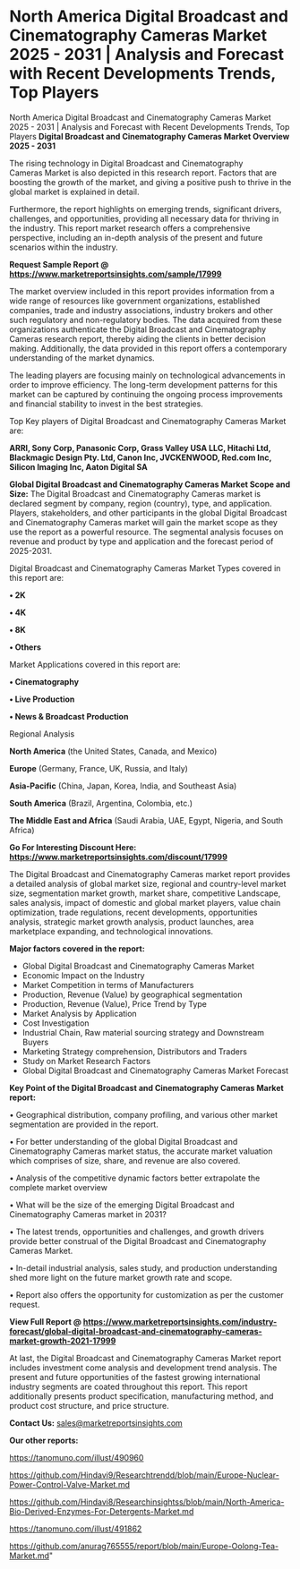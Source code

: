 # North America Digital Broadcast and Cinematography Cameras Market 2025 - 2031 | Analysis and Forecast with Recent Developments Trends, Top Players
 North America Digital Broadcast and Cinematography Cameras Market 2025 - 2031 | Analysis and Forecast with Recent Developments Trends, Top Players
<Strong> Digital Broadcast and Cinematography Cameras Market Overview 2025 - 2031</strong>

The rising technology in Digital Broadcast and Cinematography Cameras Market is also depicted in this research report. Factors that are boosting the growth of the market, and giving a positive push to thrive in the global market is explained in detail.

Furthermore, the report highlights on emerging trends, significant drivers, challenges, and opportunities, providing all necessary data for thriving in the industry. This report market research offers a comprehensive perspective, including an in-depth analysis of the present and future scenarios within the industry.

<strong>Request Sample Report @ <a href=https://www.marketreportsinsights.com/sample/17999>https://www.marketreportsinsights.com/sample/17999</a></strong>

The market overview included in this report provides information from a wide range of resources like government organizations, established companies, trade and industry associations, industry brokers and other such regulatory and non-regulatory bodies. The data acquired from these organizations authenticate the Digital Broadcast and Cinematography Cameras research report, thereby aiding the clients in better decision making. Additionally, the data provided in this report offers a contemporary understanding of the market dynamics.

The leading players are focusing mainly on technological advancements in order to improve efficiency. The long-term development patterns for this market can be captured by continuing the ongoing process improvements and financial stability to invest in the best strategies.

Top Key players of Digital Broadcast and Cinematography Cameras Market are:

<strong>ARRI, Sony Corp, Panasonic Corp, Grass Valley USA LLC, Hitachi Ltd, Blackmagic Design Pty. Ltd, Canon Inc, JVCKENWOOD, Red.com Inc, Silicon Imaging Inc, Aaton Digital SA</strong>

<strong><b>Global Digital Broadcast and Cinematography Cameras Market Scope and Size:</b></strong>
The Digital Broadcast and Cinematography Cameras market is declared segment by company, region (country), type, and application. Players, stakeholders, and other participants in the global Digital Broadcast and Cinematography Cameras market will gain the market scope as they use the report as a powerful resource. The segmental analysis focuses on revenue and product by type and application and the forecast period of 2025-2031.

Digital Broadcast and Cinematography Cameras Market Types covered in this report are:

<strong>• 2K

• 4K

• 8K

• Others</strong>

Market Applications covered in this report are:

<strong>• Cinematography

• Live Production

• News & Broadcast Production</strong> 

Regional Analysis

<strong>North America</strong> (the United States, Canada, and Mexico)

<strong>Europe</strong> (Germany, France, UK, Russia, and Italy)

<strong>Asia-Pacific</strong> (China, Japan, Korea, India, and Southeast Asia)

<strong>South America</strong> (Brazil, Argentina, Colombia, etc.)

<strong>The Middle East and Africa</strong> (Saudi Arabia, UAE, Egypt, Nigeria, and South Africa)

<strong>Go For Interesting Discount Here: <a href=https://www.marketreportsinsights.com/discount/17999>https://www.marketreportsinsights.com/discount/17999</a></strong>

The Digital Broadcast and Cinematography Cameras market report provides a detailed analysis of global market size, regional and country-level market size, segmentation market growth, market share, competitive Landscape, sales analysis, impact of domestic and global market players, value chain optimization, trade regulations, recent developments, opportunities analysis, strategic market growth analysis, product launches, area marketplace expanding, and technological innovations.

<strong><b>Major factors covered in the report:</b></strong>
<ul>
  <li>Global Digital Broadcast and Cinematography Cameras Market </li>
  <li>Economic Impact on the Industry</li>
  <li>Market Competition in terms of Manufacturers</li>
  <li>Production, Revenue (Value) by geographical segmentation</li>
  <li>Production, Revenue (Value), Price Trend by Type</li>
  <li>Market Analysis by Application</li>
  <li>Cost Investigation</li>
  <li>Industrial Chain, Raw material sourcing strategy and Downstream Buyers</li>
  <li>Marketing Strategy comprehension, Distributors and Traders</li>
  <li>Study on Market Research Factors</li>
  <li>Global Digital Broadcast and Cinematography Cameras Market Forecast</li>
</ul>

<strong><b>Key Point of the Digital Broadcast and Cinematography Cameras Market report:</b></strong>

• Geographical distribution, company profiling, and various other market segmentation are provided in the report.

• For better understanding of the global Digital Broadcast and Cinematography Cameras market status, the accurate market valuation which comprises of size, share, and revenue are also covered.

• Analysis of the competitive dynamic factors better extrapolate the complete market overview

• What will be the size of the emerging Digital Broadcast and Cinematography Cameras market in 2031?

• The latest trends, opportunities and challenges, and growth drivers provide better construal of the Digital Broadcast and Cinematography Cameras Market.

• In-detail industrial analysis, sales study, and production understanding shed more light on the future market growth rate and scope.

• Report also offers the opportunity for customization as per the customer request.

<strong><b>View Full Report @ <a href=https://www.marketreportsinsights.com/industry-forecast/global-digital-broadcast-and-cinematography-cameras-market-growth-2021-17999>https://www.marketreportsinsights.com/industry-forecast/global-digital-broadcast-and-cinematography-cameras-market-growth-2021-17999</a></b></strong>


At last, the Digital Broadcast and Cinematography Cameras Market report includes investment come analysis and development trend analysis. The present and future opportunities of the fastest growing international industry segments are coated throughout this report. This report additionally presents product specification, manufacturing method, and product cost structure, and price structure.

<strong>Contact Us:</strong>
sales@marketreportsinsights.com

<strong>Our other reports:</strong>

<a href=https://tanomuno.com/illust/490960>https://tanomuno.com/illust/490960</a>

<a href=https://github.com/Hindavi9/Researchtrendd/blob/main/Europe-Nuclear-Power-Control-Valve-Market.md>https://github.com/Hindavi9/Researchtrendd/blob/main/Europe-Nuclear-Power-Control-Valve-Market.md</a>

<a href=https://github.com/Hindavi8/Researchinsightss/blob/main/North-America-Bio-Derived-Enzymes-For-Detergents-Market.md>https://github.com/Hindavi8/Researchinsightss/blob/main/North-America-Bio-Derived-Enzymes-For-Detergents-Market.md</a>

<a href=https://tanomuno.com/illust/491862>https://tanomuno.com/illust/491862</a>

<a href=https://github.com/anurag765555/report/blob/main/Europe-Oolong-Tea-Market.md>https://github.com/anurag765555/report/blob/main/Europe-Oolong-Tea-Market.md</a>"
